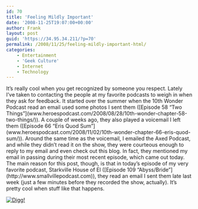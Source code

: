 ```yaml
---
id: 70
title: 'Feeling Mildly Important'
date: '2008-11-25T19:07:00+00:00'
author: Frank
layout: post
guid: 'https://34.95.34.211/?p=70'
permalink: /2008/11/25/feeling-mildly-important-html/
categories:
    - Entertainment
    - 'Geek Culture'
    - Internet
    - Technology
---
```


<div src="v5">It’s really cool when you get recognized by someone you respect. Lately I’ve taken to contacting the people at my favorite podcasts to weigh in when they ask for feedback. It started over the summer when the 10th Wonder Podcast read an email used some photos I sent them ([Episode 58 “Two Things”](www.heroespodcast.com/2008/08/28/10th-wonder-chapter-58-two-things/)). A couple of weeks ago, they also played a voicemail I left them ([Episode 66 “Eris Quod Sum”](www.heroespodcast.com/2008/11/02/10th-wonder-chapter-66-eris-quod-sum/)). Around the same time as the voicemail, I emailed the Axed Podcast, and while they didn’t read it on the show, they were courteous enough to reply to my email and even check out this blog. In fact, they mentioned my email in passing during their most recent episode, which came out today. The main reason for this post, though, is that in today’s episode of my very favorite podcast, Starkville House of El ([Episode 109 “Abyss/Bride”](http://www.smallvillepodcast.com)), they read an email I sent them late last week (just a few minutes before they recorded the show, actually). It’s pretty cool when stuff like that happens.

[![Digg!](http://digg.com/img/badges/100x20-digg-button.gif)  ](http://digg.com/)

</div>